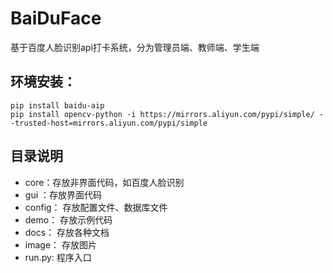 # BaiDuFace
基于百度人脸识别api打卡系统，分为管理员端、教师端、学生端

## 环境安装：

    pip install baidu-aip
    pip install opencv-python -i https://mirrors.aliyun.com/pypi/simple/ --trusted-host=mirrors.aliyun.com/pypi/simple

## 目录说明

- core：存放非界面代码，如百度人脸识别
- gui ：存放界面代码
- config： 存放配置文件、数据库文件
- demo： 存放示例代码
- docs： 存放各种文档
- image： 存放图片
- run.py: 程序入口
